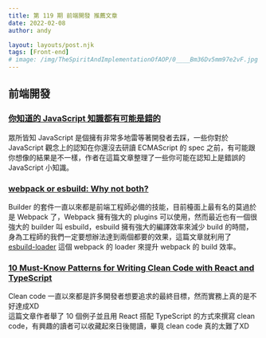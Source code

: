 ```yaml
---
title: 第 119 期 前端開發 推薦文章
date: 2022-02-08
author: andy

layout: layouts/post.njk
tags: [Front-end]
# image: /img/TheSpiritAndImplementationOfAOP/0____Bm36Dv5mm97e2vF.jpg
---
```


## 前端開發
<!-- summary -->

### [你知道的 JavaScript 知識都有可能是錯的](https://blog.huli.tw/2022/01/30/how-to-validate-javascript-knowledge/?fbclid=IwAR17M-W6YRBGF01YI0DaFNmY1_mYRIJQxcKcXBagl5U3R9T6khmTHlngCSg)

眾所皆知 JavaScript 是個擁有非常多地雷等著開發者去踩，一些你對於 JavaScript 觀念上的認知在你還沒去研讀 ECMAScript 的 spec 之前，有可能跟你想像的結果是不一樣，作者在這篇文章整理了一些你可能在認知上是錯誤的 JavaScript 小知識。

<!-- summary -->

### [webpack or esbuild: Why not both?](https://blog.logrocket.com/webpack-or-esbuild-why-not-both/)

Builder 的套件一直以來都是前端工程師必備的技能，目前檯面上最有名的莫過於是 Webpack 了，Webpack 擁有強大的 plugins 可以使用，然而最近也有一個很強大的 builder 叫 esbuild，esbuild 擁有強大的編譯效率來減少 build 的時間，身為工程師的我們一定要想辦法達到兩個都要的效果，這篇文章就利用了 [esbuild-loader](https://github.com/privatenumber/esbuild-loader) 這個 webpack 的 loader 來提升 webpack 的 build 效率。

### [10 Must-Know Patterns for Writing Clean Code with React and TypeScript](https://dev.to/alexomeyer/10-must-know-patterns-for-writing-clean-code-with-react-and-typescript-1m0g)

Clean code 一直以來都是許多開發者想要追求的最終目標，然而實務上真的是不好達成XD  
這篇文章作者舉了 10 個例子並且用 React 搭配 TypeScript 的方式來撰寫 clean code，有興趣的讀者可以收藏起來日後閱讀，畢竟 clean code 真的太難了XD

